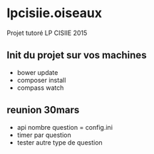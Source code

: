 # lpcisiie.oiseaux
Projet tutoré LP CISIIE 2015


## Init du projet sur vos machines

* bower update
* composer install
* compass watch


## reunion 30mars

* api nombre question = config.ini
* timer par question 
* tester autre type de question